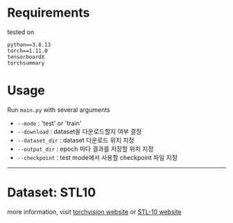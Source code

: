 # Requirements
tested on
```
python==3.8.13
torch==1.11.0
tensorboardX
torchsummary
```

# Usage
Run `main.py` with several arguments
* `--mode` : 'test' or 'train'
* `--download` : dataset을 다운로드할지 여부 결정
* `--dataset_dir` : dataset 다운로드 위치 지정
* `--output_dir` : epoch 마다 결과를 저장할 위치 지정
* `--checkpoint` : test mode에서 사용할 checkpoint 파일 지정

- - -

# Dataset: STL10
more information, visit [torchvision website](https://pytorch.org/vision/stable/generated/torchvision.datasets.STL10.html) or [STL-10 website](https://cs.stanford.edu/~acoates/stl10/)
